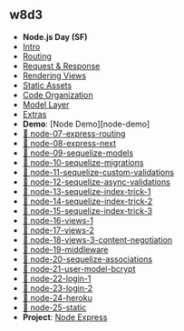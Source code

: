 ## w8d3
* **Node.js Day (SF)**
* [Intro][express-intro]
* [Routing][express-routing]
* [Request & Response][express-req-res]
* [Rendering Views][express-views]
* [Static Assets][express-assets]
* [Code Organization][express-org]
* [Model Layer][express-model]
* [Extras][express-extras]
* **Demo**: [Node Demo][node-demo]
* [:movie_camera:  node-07-express-routing][node-07-vid]
* [:movie_camera:  node-08-express-next][node-08-vid]
* [:movie_camera:  node-09-sequelize-models][node-09-vid]
* [:movie_camera:  node-10-sequelize-migrations][node-10-vid]
* [:movie_camera:  node-11-sequelize-custom-validations][node-11-vid]
* [:movie_camera:  node-12-sequelize-async-validations][node-12-vid]
* [:movie_camera:  node-13-sequelize-index-trick-1][node-13-vid]
* [:movie_camera:  node-14-sequelize-index-trick-2][node-14-vid]
* [:movie_camera:  node-15-sequelize-index-trick-3][node-15-vid]
* [:movie_camera:  node-16-views-1][node-16-vid]
* [:movie_camera:  node-17-views-2][node-17-vid]
* [:movie_camera:  node-18-views-3-content-negotiation][node-18-vid]
* [:movie_camera:  node-19-middleware][node-19-vid]
* [:movie_camera:  node-20-sequelize-associations][node-20-vid]
* [:movie_camera:  node-21-user-model-bcrypt][node-21-vid]
* [:movie_camera:  node-22-login-1][node-22-vid]
* [:movie_camera:  node-23-login-2][node-23-vid]
* [:movie_camera:  node-24-heroku][node-24-vid]
* [:movie_camera:  node-25-static][node-25-vid]
* **Project**: [Node Express][express-project]

[node-07-vid]: https://vimeo.com/groups/appacademy/videos/88135357
[node-08-vid]: https://vimeo.com/groups/appacademy/videos/88135358
[node-09-vid]: https://vimeo.com/groups/appacademy/videos/88180722
[node-10-vid]: https://vimeo.com/groups/appacademy/videos/88543732
[node-11-vid]: https://vimeo.com/groups/appacademy/videos/88543733
[node-12-vid]: https://vimeo.com/groups/appacademy/videos/88543734
[node-13-vid]: https://vimeo.com/groups/appacademy/videos/88550484
[node-14-vid]: https://vimeo.com/groups/appacademy/videos/88550485
[node-15-vid]: https://vimeo.com/groups/appacademy/videos/88550486
[node-16-vid]: https://vimeo.com/groups/appacademy/videos/88558875
[node-17-vid]: https://vimeo.com/groups/appacademy/videos/88558876
[node-18-vid]: https://vimeo.com/groups/appacademy/videos/88558877
[node-19-vid]: https://vimeo.com/groups/appacademy/videos/88609107
[node-20-vid]: https://vimeo.com/groups/appacademy/videos/88726046
[node-21-vid]: https://vimeo.com/groups/appacademy/videos/88726047
[node-22-vid]: https://vimeo.com/groups/appacademy/videos/88729117
[node-23-vid]: https://vimeo.com/groups/appacademy/videos/88729116
[node-24-vid]: https://vimeo.com/groups/appacademy/videos/88944507
[node-25-vid]: https://vimeo.com/groups/appacademy/videos/88944506
[express-intro]: ./node_express/intro.md
[express-routing]: ./node_express/routing.md
[express-req-res]: ./node_express/request_and_response.md
[express-views]: ./node_express/view_rendering.md
[express-assets]: ./node_express/static_assets.md
[express-org]: ./node_express/code_organization.md
[express-model]: ./node_express/model_layer.md
[express-extras]: ./node_express/extras.md
[express-project]: ./node_express/express_project.md
